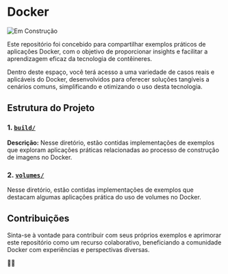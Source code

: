 # Docker
![Em Construção](https://img.shields.io/badge/🚧%20Em%20Construção-grey?style=for-the-badge)

Este repositório foi concebido para compartilhar exemplos práticos de aplicações Docker, com o objetivo de proporcionar insights e facilitar a aprendizagem eficaz da tecnologia de contêineres.

Dentro deste espaço, você terá acesso a uma variedade de casos reais e aplicáveis do Docker, desenvolvidos para oferecer soluções tangíveis a cenários comuns, simplificando e otimizando o uso desta tecnologia.

## Estrutura do Projeto
### 1. [`build/`](build/)
**Descrição:** Nesse diretório, estão contidas implementações de exemplos que exploram aplicações práticas relacionadas ao processo de construção de imagens no Docker.

### 2. [`volumes/`](volumes/)
Nesse diretório, estão contidas implementações de exemplos que destacam algumas aplicações prática do uso de volumes no Docker.

## Contribuições
Sinta-se à vontade para contribuir com seus próprios exemplos e aprimorar este repositório como um recurso colaborativo, beneficiando a comunidade Docker com experiências e perspectivas diversas.

🐳✨
